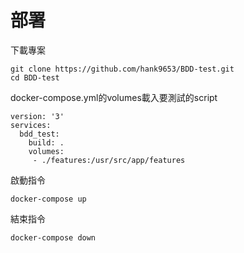 # 部署

下載專案
```
git clone https://github.com/hank9653/BDD-test.git
cd BDD-test
```

docker-compose.yml的volumes載入要測試的script

```
version: '3'
services:
  bdd_test:
    build: .
    volumes:
     - ./features:/usr/src/app/features
```


啟動指令
```
docker-compose up
```

結束指令
```
docker-compose down
```
